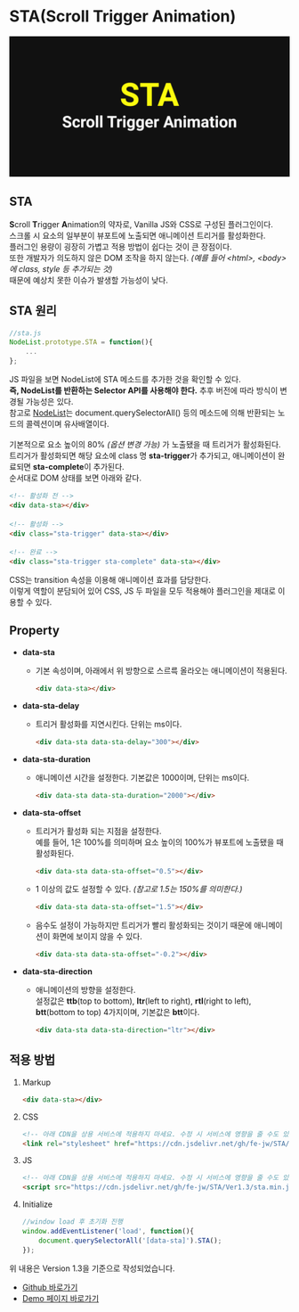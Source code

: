 # **STA(Scroll Trigger Animation)**

![](thumb.jpg)

## **STA**
**S**croll **T**rigger **A**nimation의 약자로, Vanilla JS와 CSS로 구성된 플러그인이다.<br>
스크롤 시 요소의 일부분이 뷰포트에 노출되면 애니메이션 트리거를 활성화한다.<br>
플러그인 용량이 굉장히 가볍고 적용 방법이 쉽다는 것이 큰 장점이다.<br>
또한 개발자가 의도하지 않은 DOM 조작을 하지 않는다. _(예를 들어 &lt;html&gt;, &lt;body&gt;에 class, style 등 추가되는 것)_<br>
때문에 예상치 못한 이슈가 발생할 가능성이 낮다.

## **STA 원리**

```javascript
//sta.js
NodeList.prototype.STA = function(){
    ...
};
```
JS 파일을 보면 NodeList에 STA 메소드를 추가한 것을 확인할 수 있다.<br>
**즉, NodeList를 반환하는 Selector API를 사용해야 한다.** 추후 버전에 따라 방식이 변경될 가능성은 있다.<br>
참고로 [NodeList](https://developer.mozilla.org/ko/docs/Web/API/NodeList)는 document.querySelectorAll() 등의 메소드에 의해 반환되는 노드의 콜렉션이며 유사배열이다.<br><br>
기본적으로 요소 높이의 80% _(옵션 변경 가능)_ 가 노출됐을 때 트리거가 활성화된다.<br>
트리거가 활성화되면 해당 요소에 class 명 **sta-trigger**가 추가되고, 애니메이션이 완료되면 **sta-complete**이 추가된다.<br>
순서대로 DOM 상태를 보면 아래와 같다.
```html
<!-- 활성화 전 -->
<div data-sta></div>

<!-- 활성화 -->
<div class="sta-trigger" data-sta></div>

<!-- 완료 -->
<div class="sta-trigger sta-complete" data-sta></div>
```
CSS는 transition 속성을 이용해 애니메이션 효과를 담당한다.<br>
이렇게 역할이 분담되어 있어 CSS, JS 두 파일을 모두 적용해야 플러그인을 제대로 이용할 수 있다.

## **Property**
* **data-sta**
	* 기본 속성이며, 아래에서 위 방향으로 스르륵 올라오는 애니메이션이 적용된다.
		```html
		<div data-sta></div>
		```

* **data-sta-delay**
	* 트리거 활성화를 지연시킨다. 단위는 ms이다.
		```html
		<div data-sta data-sta-delay="300"></div>
		```

* **data-sta-duration**
	* 애니메이션 시간을 설정한다. 기본값은 1000이며, 단위는 ms이다.
		```html
		<div data-sta data-sta-duration="2000"></div>
		```

* **data-sta-offset**
	* 트리거가 활성화 되는 지점을 설정한다.<br>
	예를 들어, 1은 100%를 의미하며 요소 높이의 100%가 뷰포트에 노출됐을 때 활성화된다.
		```html
		<div data-sta data-sta-offset="0.5"></div>
		```

	* 1 이상의 값도 설정할 수 있다. _(참고로 1.5는 150%를 의미한다.)_
		```html
		<div data-sta data-sta-offset="1.5"></div>
		```

	* 음수도 설정이 가능하지만 트리거가 빨리 활성화되는 것이기 때문에 애니메이션이 화면에 보이지 않을 수 있다.
		```html
		<div data-sta data-sta-offset="-0.2"></div>
		```

* **data-sta-direction**
	* 애니메이션의 방향을 설정한다.<br>
	설정값은 **ttb**(top to bottom), **ltr**(left to right), **rtl**(right to left), **btt**(bottom to top) 4가지이며, 기본값은 **btt**이다.
		```html
		<div data-sta data-sta-direction="ltr"></div>
		```

## **적용 방법**
1. Markup
	```html
	<div data-sta></div>
	```

2. CSS
	```html
	<!-- 아래 CDN을 상용 서비스에 적용하지 마세요. 수정 시 서비스에 영향을 줄 수도 있습니다. -->
	<link rel="stylesheet" href="https://cdn.jsdelivr.net/gh/fe-jw/STA/Ver1.3/sta.min.css">
	```

3. JS
	```html
	<!-- 아래 CDN을 상용 서비스에 적용하지 마세요. 수정 시 서비스에 영향을 줄 수도 있습니다. -->
	<script src="https://cdn.jsdelivr.net/gh/fe-jw/STA/Ver1.3/sta.min.js"></script>
	```

4. Initialize
	```javascript
	//window load 후 초기화 진행
	window.addEventListener('load', function(){
		document.querySelectorAll('[data-sta]').STA();
	});
	```

위 내용은 Version 1.3을 기준으로 작성되었습니다.
* [Github 바로가기](https://github.com/FE-jw/STA#readme)
* [Demo 페이지 바로가기](https://fe-jw.github.io/STA)